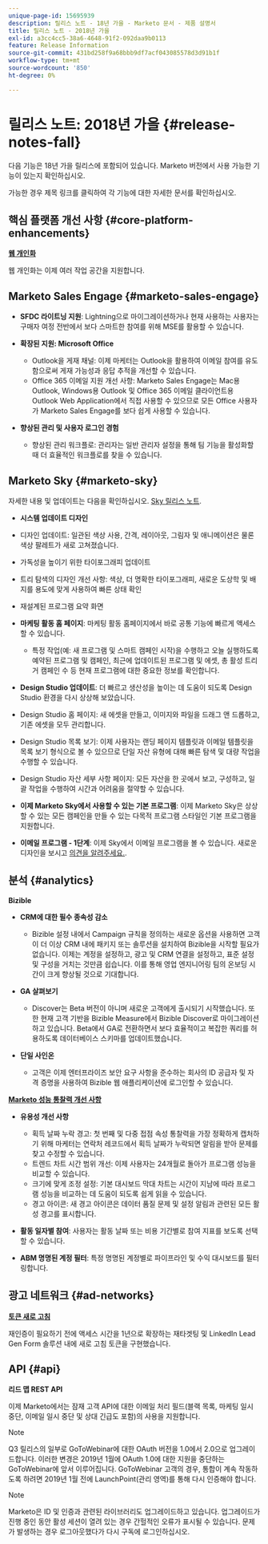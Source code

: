 ```yaml
---
unique-page-id: 15695939
description: 릴리스 노트 - 18년 가을 - Marketo 문서 - 제품 설명서
title: 릴리스 노트 - 2018년 가을
exl-id: a3cc4cc5-38a6-4648-91f2-092daa9b0113
feature: Release Information
source-git-commit: 431bd258f9a68bbb9df7acf043085578d3d91b1f
workflow-type: tm+mt
source-wordcount: '850'
ht-degree: 0%

---
```


# 릴리스 노트: 2018년 가을 {#release-notes-fall}

다음 기능은 18년 가을 릴리스에 포함되어 있습니다. Marketo 버전에서 사용 가능한 기능이 있는지 확인하십시오.

가능한 경우 제목 링크를 클릭하여 각 기능에 대한 자세한 문서를 확인하십시오.

## 핵심 플랫폼 개선 사항 {#core-platform-enhancements}

**[웹 개인화](/help/marketo/product-docs/web-personalization/getting-started/workspaces-in-web-personalization.md)**

웹 개인화는 이제 여러 작업 공간을 지원합니다.

## Marketo Sales Engage {#marketo-sales-engage}

* **SFDC 라이트닝 지원**: Lightning으로 마이그레이션하거나 현재 사용하는 사용자는 구매자 여정 전반에서 보다 스마트한 참여를 위해 MSE를 활용할 수 있습니다.

* **확장된 지원: Microsoft Office**

   * Outlook을 게재 채널: 이제 마케터는 Outlook을 활용하여 이메일 참여를 유도함으로써 게재 가능성과 응답 추적을 개선할 수 있습니다.
   * Office 365 이메일 지원 개선 사항: Marketo Sales Engage는 Mac용 Outlook, Windows용 Outlook 및 Office 365 이메일 클라이언트용 Outlook Web Application에서 직접 사용할 수 있으므로 모든 Office 사용자가 Marketo Sales Engage를 보다 쉽게 사용할 수 있습니다.

* **향상된 관리 및 사용자 로그인 경험**

   * 향상된 관리 워크플로: 관리자는 일반 관리자 설정을 통해 팀 기능을 활성화할 때 더 효율적인 워크플로를 찾을 수 있습니다.

## Marketo Sky {#marketo-sky}

자세한 내용 및 업데이트는 다음을 확인하십시오. [Sky 릴리스 노트](https://help.marketo.com).

* **시스템 업데이트 디자인**

* 디자인 업데이트: 일관된 색상 사용, 간격, 레이아웃, 그림자 및 애니메이션은 물론 색상 팔레트가 새로 고쳐졌습니다.
* 가독성을 높이기 위한 타이포그래피 업데이트
* 트리 탐색의 디자인 개선 사항: 색상, 더 명확한 타이포그래피, 새로운 도상학 및 배지를 용도에 맞게 사용하여 빠른 상태 확인
* 재설계된 프로그램 요약 화면

* **마케팅 활동 홈 페이지**: 마케팅 활동 홈페이지에서 바로 공통 기능에 빠르게 액세스할 수 있습니다.

   * 특정 작업(예: 새 프로그램 및 스마트 캠페인 시작)을 수행하고 오늘 실행하도록 예약된 프로그램 및 캠페인, 최근에 업데이트된 프로그램 및 에셋, 총 활성 트리거 캠페인 수 등 현재 프로그램에 대한 중요한 정보를 확인합니다.

* **Design Studio 업데이트**: 더 빠르고 생산성을 높이는 데 도움이 되도록 Design Studio 환경을 다시 상상해 보았습니다.
* Design Studio 홈 페이지: 새 에셋을 만들고, 이미지와 파일을 드래그 앤 드롭하고, 기존 에셋을 모두 관리합니다.
* Design Studio 목록 보기: 이제 사용자는 랜딩 페이지 템플릿과 이메일 템플릿을 목록 보기 형식으로 볼 수 있으므로 단일 자산 유형에 대해 빠른 탐색 및 대량 작업을 수행할 수 있습니다.
* Design Studio 자산 세부 사항 페이지: 모든 자산을 한 곳에서 보고, 구성하고, 일괄 작업을 수행하여 시간과 어려움을 절약할 수 있습니다.
* **이제 Marketo Sky에서 사용할 수 있는 기본 프로그램**: 이제 Marketo Sky은 상상할 수 있는 모든 캠페인을 만들 수 있는 다목적 프로그램 스타일인 기본 프로그램을 지원합니다.
* **이메일 프로그램 - 1단계**: 이제 Sky에서 이메일 프로그램을 볼 수 있습니다. 새로운 디자인을 보시고 [의견을 알려주세요.](https://go.marketo.com/NextGenUX---USA---Apr-2018-fcp_Landing-Page-Feedback.html).

## 분석 {#analytics}

**Bizible**

* **CRM에 대한 필수 종속성 감소**

   * Bizible 설정 내에서 Campaign 규칙을 정의하는 새로운 옵션을 사용하면 고객이 더 이상 CRM 내에 패키지 또는 솔루션을 설치하여 Bizible을 시작할 필요가 없습니다. 이제는 계정을 설정하고, 광고 및 CRM 연결을 설정하고, 표준 설정 및 구성을 거치는 것만큼 쉽습니다. 이를 통해 영업 엔지니어링 팀의 온보딩 시간이 크게 향상될 것으로 기대합니다.

* **GA 살펴보기**

   * Discover는 Beta 버전이 아니며 새로운 고객에게 출시되기 시작했습니다. 또한 현재 고객 기반을 Bizible Measure에서 Bizible Discover로 마이그레이션하고 있습니다. Beta에서 GA로 전환하면서 보다 효율적이고 복잡한 쿼리를 허용하도록 데이터베이스 스키마를 업데이트했습니다.

* **단일 사인온**

   * 고객은 이제 엔터프라이즈 보안 요구 사항을 준수하는 회사의 ID 공급자 및 자격 증명을 사용하여 Bizible 웹 애플리케이션에 로그인할 수 있습니다.

**[Marketo 성능 통찰력 개선 사항](/help/marketo/product-docs/reporting/performance-insights/performance-insights-overview.md)**

* **유용성 개선 사항**

   * 획득 날짜 누락 경고: 첫 번째 및 다중 접점 속성 통찰력을 가장 정확하게 캡처하기 위해 마케터는 연락처 레코드에서 획득 날짜가 누락되면 알림을 받아 문제를 찾고 수정할 수 있습니다.
   * 트렌드 차트 시간 범위 개선: 이제 사용자는 24개월로 돌아가 프로그램 성능을 비교할 수 있습니다.
   * 크기에 맞게 조정 설정: 기본 대시보드 막대 차트는 시간이 지남에 따라 프로그램 성능을 비교하는 데 도움이 되도록 쉽게 읽을 수 있습니다.
   * 경고 아이콘: 새 경고 아이콘은 데이터 품질 문제 및 설정 알림과 관련된 모든 활성 경고를 표시합니다.

* **활동 일자별 참여**: 사용자는 활동 날짜 또는 비용 기간별로 참여 지표를 보도록 선택할 수 있습니다.
* **ABM 명명된 계정 필터**: 특정 명명된 계정별로 파이프라인 및 수익 대시보드를 필터링합니다.

## 광고 네트워크 {#ad-networks}

**[토큰 새로 고침](/help/marketo/product-docs/demand-generation/social/social-functions/set-up-linkedin-lead-gen-forms.md)**

재인증이 필요하기 전에 액세스 시간을 1년으로 확장하는 재타겟팅 및 LinkedIn Lead Gen Form 솔루션 내에 새로 고침 토큰을 구현했습니다.

## API {#api}

**리드 맵 REST API**

이제 Marketo에서는 잠재 고객 API에 대한 이메일 처리 필드(블랙 목록, 마케팅 일시 중단, 이메일 일시 중단 및 상대 긴급도 포함)의 사용을 지원합니다.

>[!NOTE]
>
>Q3 릴리스의 일부로 GoToWebinar에 대한 OAuth 버전을 1.0에서 2.0으로 업그레이드합니다. 이러한 변경은 2019년 1월에 OAuth 1.0에 대한 지원을 중단하는 GoToWebinar에 앞서 이루어집니다. GoToWebinar 고객의 경우, 통합이 계속 작동하도록 하려면 2019년 1월 전에 LaunchPoint(관리 영역)를 통해 다시 인증해야 합니다.

>[!NOTE]
>
>Marketo은 ID 및 인증과 관련된 라이브러리도 업그레이드하고 있습니다. 업그레이드가 진행 중인 동안 활성 세션이 열려 있는 경우 간헐적인 오류가 표시될 수 있습니다. 문제가 발생하는 경우 로그아웃했다가 다시 구독에 로그인하십시오.
